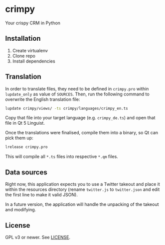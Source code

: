 # crimpy

Your crispy CRM in Python

## Installation

1. Create virtualenv
2. Clone repo
3. Install dependencies

## Translation

In order to translate files, they need to be defined in `crimpy.pro` within
`lupdate_only` as value of `SOURCES`. Then, run the following command to
overwrite the English translation file:

```sh
lupdate crimpy/views/ -ts crimpy/languages/crimpy_en.ts
```

Copy that file into your target language (e.g. `crimpy_de.ts`) and open that
file in Qt 5 Linguist.

Once the translations were finalised, compile them into a binary, so Qt can
pick them up:

```sh
lrelease crimpy.pro
```

This will compile all `*.ts` files into respective `*.qm` files.

## Data sources

Right now, this application expects you to use a Twitter takeout and place it
within the resources directory (rename `twitter.js` to `twitter.json` and edit
the first line to make it valid JSON).

In a future version, the application will handle the unpacking of the takeout
and modifying.

## License

GPL v3 or newer. See [LICENSE](./LICENSE.txt).